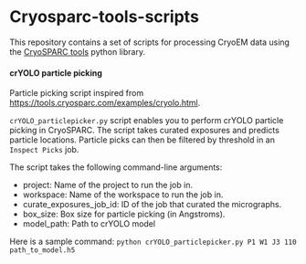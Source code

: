 # Cryosparc-tools-scripts
This repository contains a set of scripts for processing CryoEM data using the [CryoSPARC tools](https://tools.cryosparc.com/intro.html) python library.

#### crYOLO particle picking
Particle picking script inspired from https://tools.cryosparc.com/examples/cryolo.html.

`crYOLO_particlepicker.py` script enables you to perform crYOLO particle picking in CryoSPARC. The script takes curated exposures and predicts particle locations. Particle picks can then be filtered by threshold in an `Inspect Picks` job.

The script takes the following command-line arguments:

- project: Name of the project to run the job in.
- workspace: Name of the workspace to run the job in.
- curate_exposures_job_id: ID of the job that curated the micrographs.
- box_size: Box size for particle picking (in Angstroms).
- model_path: Path to crYOLO model

Here is a sample command:
``` python crYOLO_particlepicker.py P1 W1 J3 110 path_to_model.h5 ```